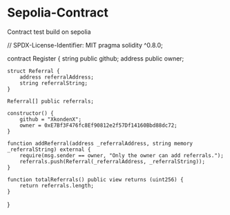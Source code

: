 # Sepolia-Contract
Contract test build on sepolia

// SPDX-License-Identifier: MIT
pragma solidity ^0.8.0;

contract Register {
    string public github;
    address public owner;
    
    struct Referral {
        address referralAddress;
        string referralString;
    }
    
    Referral[] public referrals;
    
    constructor() {
        github = "XkondenX";
        owner = 0xE7Bf3F476fc8Ef90812e2f57Df14160Bbd88dc72;
    }
    
    function addReferral(address _referralAddress, string memory _referralString) external {
        require(msg.sender == owner, "Only the owner can add referrals.");
        referrals.push(Referral(_referralAddress, _referralString));
    }
    
    function totalReferrals() public view returns (uint256) {
        return referrals.length;
    }
}
